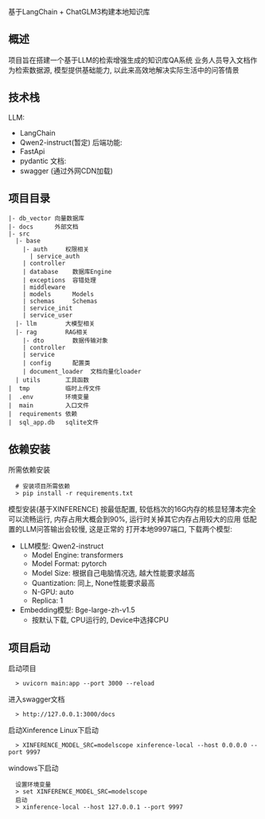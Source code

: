 基于LangChain + ChatGLM3构建本地知识库

## 概述
项目旨在搭建一个基于LLM的检索增强生成的知识库QA系统
业务人员导入文档作为检索数据源, 模型提供基础能力, 以此来高效地解决实际生活中的问答情景

## 技术栈
LLM:
- LangChain
- Qwen2-instruct(暂定)
后端功能:
- FastApi
- pydantic
文档:
- swagger (通过外网CDN加载)

## 项目目录
```
|- db_vector 向量数据库
|- docs      外部文档
|- src
  |- base
    |- auth     权限相关
      | service_auth
    | controller
    | database    数据库Engine
    | exceptions  容错处理
    | middleware
    | models      Models
    | schemas     Schemas
    | service_init
    | service_user
  |- llm        大模型相关
  |- rag        RAG相关
    |- dto        数据传输对象
    | controller
    | service
    | config      配置类
    | document_loader  文档向量化loader
  | utils       工具函数
|  tmp          临时上传文件
|  .env         环境变量
|  main         入口文件
|  requirements 依赖
|  sql_app.db   sqlite文件
```
## 依赖安装
所需依赖安装
```
  # 安装项目所需依赖
  > pip install -r requirements.txt
```

模型安装(基于XINFERENCE)
按最低配置, 较低档次的16G内存的核显轻薄本完全可以流畅运行, 内存占用大概会到90%, 运行时关掉其它内存占用较大的应用
低配置的LLM问答输出会较慢, 这是正常的
打开本地9997端口, 下载两个模型:
   - LLM模型: Qwen2-instruct
     - Model Engine: transformers
     - Model Format: pytorch
     - Model Size: 根据自己电脑情况选, 越大性能要求越高
     - Quantization: 同上, None性能要求最高
     - N-GPU: auto
     - Replica: 1
   - Embedding模型: Bge-large-zh-v1.5
     - 按默认下载, CPU运行的, Device中选择CPU

## 项目启动
启动项目
```
  > uvicorn main:app --port 3000 --reload
```

进入swagger文档
```
  > http://127.0.0.1:3000/docs
```

启动Xinference
Linux下启动
```
  > XINFERENCE_MODEL_SRC=modelscope xinference-local --host 0.0.0.0 --port 9997
```
windows下启动
```
  设置环境变量
  > set XINFERENCE_MODEL_SRC=modelscope
  启动
  > xinference-local --host 127.0.0.1 --port 9997
```